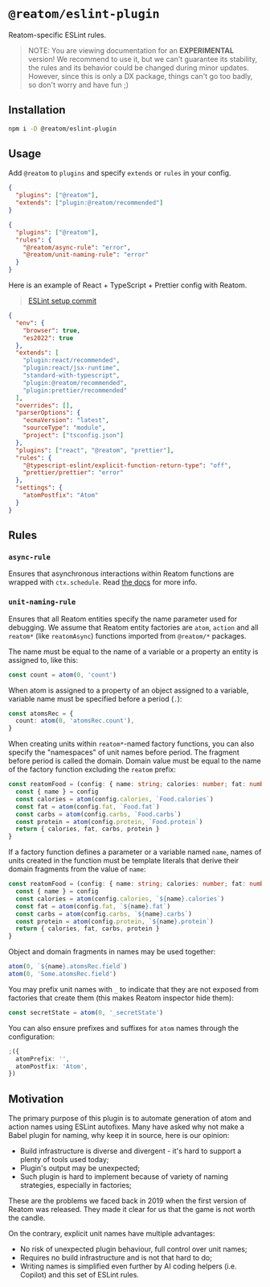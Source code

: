 # `@reatom/eslint-plugin`

Reatom-specific ESLint rules.

> NOTE: You are viewing documentation for an **EXPERIMENTAL** version! We recommend to use it, but we can't guarantee its stability, the rules and its behavior could be changed during minor updates. However, since this is only a DX package, things can't go too badly, so don't worry and have fun ;)

## Installation

```sh
npm i -D @reatom/eslint-plugin
```

## Usage

Add `@reatom` to `plugins` and specify `extends` or `rules` in your config.

```json
{
  "plugins": ["@reatom"],
  "extends": ["plugin:@reatom/recommended"]
}
```

```json
{
  "plugins": ["@reatom"],
  "rules": {
    "@reatom/async-rule": "error",
    "@reatom/unit-naming-rule": "error"
  }
}
```

Here is an example of React + TypeScript + Prettier config with Reatom.

> [ESLint setup commit](https://github.com/artalar/reatom-react-ts/commit/3632b01d6a58a35602d1c191e5d6b53a7717e747)

```json
{
  "env": {
    "browser": true,
    "es2022": true
  },
  "extends": [
    "plugin:react/recommended",
    "plugin:react/jsx-runtime",
    "standard-with-typescript",
    "plugin:@reatom/recommended",
    "plugin:prettier/recommended"
  ],
  "overrides": [],
  "parserOptions": {
    "ecmaVersion": "latest",
    "sourceType": "module",
    "project": ["tsconfig.json"]
  },
  "plugins": ["react", "@reatom", "prettier"],
  "rules": {
    "@typescript-eslint/explicit-function-return-type": "off",
    "prettier/prettier": "error"
  },
  "settings": {
    "atomPostfix": "Atom"
  }
}
```

## Rules

### `async-rule`

Ensures that asynchronous interactions within Reatom functions are wrapped with `ctx.schedule`. Read [the docs](https://www.reatom.dev/package/core/#ctx-api) for more info.

### `unit-naming-rule`

Ensures that all Reatom entities specify the name parameter used for debugging. We assume that Reatom entity factories are `atom`, `action` and all `reatom*` (like `reatomAsync`) functions imported from `@reatom/*` packages.

The name must be equal to the name of a variable or a property an entity is assigned to, like this:

```ts
const count = atom(0, 'count')
```

When atom is assigned to a property of an object assigned to a variable, variable name must be specified before a period (`.`):

```ts
const atomsRec = {
  count: atom(0, 'atomsRec.count'),
}
```

When creating units within `reatom*`-named factory functions, you can also specify the "namespaces" of unit names before period. The fragment before period is called the domain. Domain value must be equal to the name of the factory function excluding the `reatom` prefix:

```ts
const reatomFood = (config: { name: string; calories: number; fat: number; carbs: number; protein: number }) => {
  const { name } = config
  const calories = atom(config.calories, `Food.calories`)
  const fat = atom(config.fat, `Food.fat`)
  const carbs = atom(config.carbs, `Food.carbs`)
  const protein = atom(config.protein, `Food.protein`)
  return { calories, fat, carbs, protein }
}
```

If a factory function defines a parameter or a variable named `name`, names of units created in the function must be template literals that derive their domain fragments from the value of `name`:

```ts
const reatomFood = (config: { name: string; calories: number; fat: number; carbs: number; protein: number }) => {
  const { name } = config
  const calories = atom(config.calories, `${name}.calories`)
  const fat = atom(config.fat, `${name}.fat`)
  const carbs = atom(config.carbs, `${name}.carbs`)
  const protein = atom(config.protein, `${name}.protein`)
  return { calories, fat, carbs, protein }
}
```

Object and domain fragments in names may be used together:

```ts
atom(0, `${name}.atomsRec.field`)
atom(0, 'Some.atomsRec.field')
```

You may prefix unit names with `_` to indicate that they are not exposed from factories that create them (this makes Reatom inspector hide them):

```ts
const secretState = atom(0, '_secretState')
```

You can also ensure prefixes and suffixes for `atom` names through the configuration:

```ts
;({
  atomPrefix: '',
  atomPostfix: 'Atom',
})
```

## Motivation

The primary purpose of this plugin is to automate generation of atom and action names using ESLint autofixes. Many have asked why not make a Babel plugin for naming, why keep it in source, here is our opinion:

- Build infrastructure is diverse and divergent - it's hard to support a plenty of tools used today;
- Plugin's output may be unexpected;
- Such plugin is hard to implement because of variety of naming strategies, especially in factories;

These are the problems we faced back in 2019 when the first version of Reatom was released. They made it clear for us that the game is not worth the candle.

On the contrary, explicit unit names have multiple advantages:

- No risk of unexpected plugin behaviour, full control over unit names;
- Requires no build infrastructure and is not that hard to do;
- Writing names is simplified even further by AI coding helpers (i.e. Copilot) and this set of ESLint rules.
